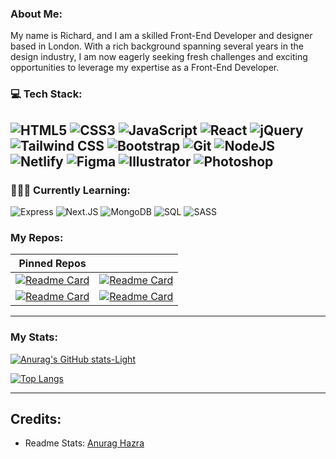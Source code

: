 
### About Me:

My name is Richard, and I am a skilled Front-End Developer and designer based in London. With a rich background spanning several years in the design industry, I am now eagerly seeking fresh challenges and exciting opportunities to leverage my expertise as a Front-End Developer.


### 💻 Tech Stack:
![HTML5](https://img.shields.io/badge/html5-%23E34F26.svg?style=for-the-badge&logo=html5&logoColor=white) 
![CSS3](https://img.shields.io/badge/css3-%231572B6.svg?style=for-the-badge&logo=css3&logoColor=white) 
![JavaScript](https://img.shields.io/badge/javascript-%23323330.svg?style=for-the-badge&logo=javascript&logoColor=%23F7DF1E) 
![React](https://img.shields.io/badge/react-%2320232a.svg?style=for-the-badge&logo=react&logoColor=%2361DAFB) 
![jQuery](https://img.shields.io/badge/jQuery-0769AD?style=for-the-badge&logo=jquery&logoColor=white)
![Tailwind CSS](https://img.shields.io/badge/Tailwind_CSS-38B2AC?style=for-the-badge&logo=tailwind-css&logoColor=white)
![Bootstrap](https://img.shields.io/badge/bootstrap-%23563D7C.svg?style=for-the-badge&logo=bootstrap&logoColor=white) 
![Git](https://img.shields.io/badge/GIT-E44C30?style=for-the-badge&logo=git&logoColor=white)
![NodeJS](https://img.shields.io/badge/node.js-6DA55F?style=for-the-badge&logo=node.js&logoColor=white)
![Netlify](https://img.shields.io/badge/Netlify-00C7B7?style=for-the-badge&logo=netlify&logoColor=white)
![Figma](https://img.shields.io/badge/Figma-F24E1E?style=for-the-badge&logo=figma&logoColor=white) 
![Illustrator](https://img.shields.io/badge/Adobe%20Illustrator-FF9A00?style=for-the-badge&logo=adobe%20illustrator&logoColor=white) 
![Photoshop](https://img.shields.io/badge/Adobe%20Photoshop-31A8FF?style=for-the-badge&logo=Adobe%20Photoshop&logoColor=black)
---

### 🧑🏻‍💻 Currently Learning:
![Express](https://img.shields.io/badge/Express.js-404D59?style=for-the-badge) 
![Next.JS](https://img.shields.io/badge/next.js-000000?style=for-the-badge&logo=nextdotjs&logoColor=white) 
![MongoDB](https://img.shields.io/badge/MongoDB-4EA94B?style=for-the-badge&logo=mongodb&logoColor=white) 
![SQL](https://img.shields.io/badge/MySQL-00000F?style=for-the-badge&logo=mysql&logoColor=white) 
![SASS](https://img.shields.io/badge/Sass-CC6699?style=for-the-badge&logo=sass&logoColor=white) 

### My Repos:


 Pinned Repos                                                                                        |                                                                                                                                                                        |
| :----------------------------------------------------------------------------------------------------------------------------------------------------------------------------------------: | :--------------------------------------------------------------------------------------------------------------------------------------------------------------------------------------: |
|[![Readme Card](https://github-readme-stats.vercel.app/api/pin/?username=RichLlew182&repo=DevOpps&theme=default)](https://devopps.app)          |          [![Readme Card](https://github-readme-stats.vercel.app/api/pin/?username=RichLlew182&repo=the-pursuit-of-hobbyness)](https://richllew182.github.io/the-pursuit-of-hobbyness/)          |
|[![Readme Card](https://github-readme-stats.vercel.app/api/pin/?username=RichLlew182&repo=react-portfolio&theme=default)](https://richllew.dev/)         |         [![Readme Card](https://github-readme-stats.vercel.app/api/pin/?username=RichLlew182&repo=Bootstrap-Portfolio)](https://richllew182.github.io/Bootstrap-Portfolio/)          |


--- 

### My Stats:


[![Anurag's GitHub stats-Light](https://github-readme-stats.vercel.app/api?username=RichLlew182\&show_icons=true\&theme=default)](https://github.com/anuraghazra/github-readme-stats#responsive-card-theme#gh-light-mode-only)


[![Top Langs](https://github-readme-stats.vercel.app/api/top-langs/?username=RichLlew182&layout=compact\&theme=default)](https://github.com/anuraghazra/github-readme-stats)


---

## Credits:


- Readme Stats: [Anurag Hazra](https://github.com/anuraghazra/github-readme-stats)
